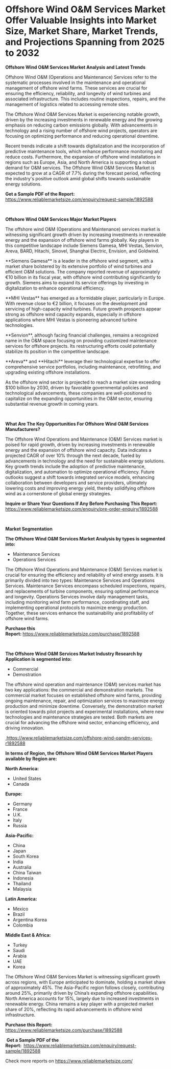 <p><h1>Offshore Wind O&M Services Market Offer Valuable Insights into Market Size, Market Share, Market Trends, and Projections Spanning from 2025 to 2032</h1></p><p><strong>Offshore Wind O&M Services Market Analysis and Latest Trends</strong></p>
<p><p>Offshore Wind O&M (Operations and Maintenance) Services refer to the systematic processes involved in the maintenance and operational management of offshore wind farms. These services are crucial for ensuring the efficiency, reliability, and longevity of wind turbines and associated infrastructure. This includes routine inspections, repairs, and the management of logistics related to accessing remote sites.</p><p>The Offshore Wind O&M Services Market is experiencing notable growth, driven by the increasing investments in renewable energy and the growing emphasis on reducing carbon emissions globally. With advancements in technology and a rising number of offshore wind projects, operators are focusing on optimizing performance and reducing operational downtime. </p><p>Recent trends indicate a shift towards digitalization and the incorporation of predictive maintenance tools, which enhance performance monitoring and reduce costs. Furthermore, the expansion of offshore wind installations in regions such as Europe, Asia, and North America is supporting a robust demand for O&M services. The Offshore Wind O&M Services Market is expected to grow at a CAGR of 7.7% during the forecast period, reflecting the industry's positive outlook amid global shifts towards sustainable energy solutions.</p></p>
<p><strong>Get a Sample PDF of the Report:&nbsp;</strong> <a href="https://www.reliablemarketsize.com/enquiry/request-sample/1892588?utm_campaign=3072&utm_medium=2&utm_source=Github&utm_content=ia&utm_term=28032025&utm_id=offshore-wind-om-services">https://www.reliablemarketsize.com/enquiry/request-sample/1892588</a></p>
<p>&nbsp;</p>
<p><strong>Offshore Wind O&M Services Major Market Players</strong></p>
<p><p>The offshore wind O&M (Operations and Maintenance) services market is witnessing significant growth driven by increasing investments in renewable energy and the expansion of offshore wind farms globally. Key players in this competitive landscape include Siemens Gamesa, MHI Vestas, Senvion, Areva, BARD, Hitachi, Sinovel, Shanghai Electric, Envision, and Goldwind.</p><p>**Siemens Gamesa** is a leader in the offshore wind segment, with a market share bolstered by its extensive portfolio of wind turbines and efficient O&M solutions. The company reported revenue of approximately €10 billion in its fiscal year, with offshore wind contributing significantly to growth. Siemens aims to expand its service offerings by investing in digitalization to enhance operational efficiency.</p><p>**MHI Vestas** has emerged as a formidable player, particularly in Europe. With revenue close to €2 billion, it focuses on the development and servicing of high-capacity wind turbines. Future growth prospects appear strong as offshore wind capacity expands, especially in offshore applications where MHI Vestas is pioneering advanced turbine technologies.</p><p>**Senvion**, although facing financial challenges, remains a recognized name in the O&M space focusing on providing customized maintenance services for offshore projects. Its restructuring efforts could potentially stabilize its position in the competitive landscape.</p><p>**Areva** and **Hitachi** leverage their technological expertise to offer comprehensive service portfolios, including maintenance, retrofitting, and upgrading existing offshore installations. </p><p>As the offshore wind sector is projected to reach a market size exceeding $100 billion by 2030, driven by favorable governmental policies and technological advancements, these companies are well-positioned to capitalize on the expanding opportunities in the O&M sector, ensuring substantial revenue growth in coming years.</p></p>
<p>&nbsp;</p>
<p><strong>What Are The Key Opportunities For Offshore Wind O&M Services Manufacturers?</strong></p>
<p><p>The Offshore Wind Operations and Maintenance (O&M) Services market is poised for rapid growth, driven by increasing investments in renewable energy and the expansion of offshore wind capacity. Data indicates a projected CAGR of over 10% through the next decade, fueled by advancements in technology and the need for sustainable energy solutions. Key growth trends include the adoption of predictive maintenance, digitalization, and automation to optimize operational efficiency. Future outlooks suggest a shift towards integrated service models, enhancing collaboration between developers and service providers, ultimately lowering costs and improving energy yield, thereby solidifying offshore wind as a cornerstone of global energy strategies.</p></p>
<p><strong>Inquire or Share Your Questions If Any Before Purchasing This Report:</strong> <a href="https://www.reliablemarketsize.com/enquiry/pre-order-enquiry/1892588?utm_campaign=3072&utm_medium=2&utm_source=Github&utm_content=ia&utm_term=28032025&utm_id=offshore-wind-om-services">https://www.reliablemarketsize.com/enquiry/pre-order-enquiry/1892588</a></p>
<p>&nbsp;</p>
<p><strong>Market Segmentation</strong></p>
<p><strong>The Offshore Wind O&M Services Market Analysis by types is segmented into:</strong></p>
<p><ul><li>Maintenance Services</li><li>Operations Services</li></ul></p>
<p><p>The Offshore Wind Operations and Maintenance (O&M) Services market is crucial for ensuring the efficiency and reliability of wind energy assets. It is primarily divided into two types: Maintenance Services and Operations Services. Maintenance Services encompass scheduled inspections, repairs, and replacements of turbine components, ensuring optimal performance and longevity. Operations Services involve daily management tasks, including monitoring wind farm performance, coordinating staff, and implementing operational protocols to maximize energy production. Together, these services enhance the sustainability and profitability of offshore wind farms.</p></p>
<p><strong>Purchase this Report:&nbsp;</strong><a href="https://www.reliablemarketsize.com/purchase/1892588?utm_campaign=3072&utm_medium=2&utm_source=Github&utm_content=ia&utm_term=28032025&utm_id=offshore-wind-om-services">https://www.reliablemarketsize.com/purchase/1892588</a></p>
<p>&nbsp;</p>
<p><strong>The Offshore Wind O&M Services Market Industry Research by Application is segmented into:</strong></p>
<p><ul><li>Commercial</li><li>Demostration</li></ul></p>
<p><p>The offshore wind operation and maintenance (O&M) services market has two key applications: the commercial and demonstration markets. The commercial market focuses on established offshore wind farms, providing ongoing maintenance, repair, and optimization services to maximize energy production and minimize downtime. Conversely, the demonstration market is oriented towards pilot projects and experimental installations, where new technologies and maintenance strategies are tested. Both markets are crucial for advancing the offshore wind sector, enhancing efficiency, and driving innovation.</p></p>
<p><a href="https://www.reliablemarketsize.com/offshore-wind-oandm-services-r1892588?utm_campaign=3072&utm_medium=2&utm_source=Github&utm_content=ia&utm_term=28032025&utm_id=offshore-wind-om-services">&nbsp;https://www.reliablemarketsize.com/offshore-wind-oandm-services-r1892588</a></p>
<p><strong>In terms of Region, the Offshore Wind O&M Services Market Players available by Region are:</strong></p>
<p>
    <p> <strong> North America: </strong>
        <ul>
            <li>United States</li>
            <li>Canada</li>
        </ul>
        </p> 
    <p> <strong> Europe: </strong>
        <ul>
            <li>Germany</li>
            <li>France</li>
            <li>U.K.</li>
            <li>Italy</li>
            <li>Russia</li>
        </ul>
        </p> 
    <p> <strong> Asia-Pacific: </strong>
        <ul>
            <li>China</li>
            <li>Japan</li>
            <li>South Korea</li>
            <li>India</li>
            <li>Australia</li>
            <li>China Taiwan</li>
            <li>Indonesia</li>
            <li>Thailand</li>
            <li>Malaysia</li>
        </ul>
        </p> 
    <p> <strong> Latin America: </strong>
        <ul>
            <li>Mexico</li>
            <li>Brazil</li>
            <li>Argentina Korea</li>
            <li>Colombia</li>
        </ul>
        </p> 
    <p> <strong> Middle East & Africa: </strong>
        <ul>
            <li>Turkey</li>
            <li>Saudi</li>
            <li>Arabia</li>
            <li>UAE</li>
            <li>Korea</li>
        </ul>
    </p>
    </p>
<p><p>The Offshore Wind O&M Services Market is witnessing significant growth across regions, with Europe anticipated to dominate, holding a market share of approximately 45%. The Asia-Pacific region follows closely, contributing around 25%, primarily driven by China’s expanding offshore capabilities. North America accounts for 15%, largely due to increased investments in renewable energy. China remains a key player with a projected market share of 20%, reflecting its rapid advancements in offshore wind infrastructure.</p></p>
<p><strong>Purchase this Report: </strong><a href="https://www.reliablemarketsize.com/purchase/1892588?utm_campaign=3072&utm_medium=2&utm_source=Github&utm_content=ia&utm_term=28032025&utm_id=offshore-wind-om-services">https://www.reliablemarketsize.com/purchase/1892588</a></p>
<p>&nbsp;<strong>Get a Sample PDF of the Report:&nbsp;&nbsp;</strong><a href="https://www.reliablemarketsize.com/enquiry/request-sample/1892588?utm_campaign=3072&utm_medium=2&utm_source=Github&utm_content=ia&utm_term=28032025&utm_id=offshore-wind-om-services">https://www.reliablemarketsize.com/enquiry/request-sample/1892588</a></p>
<p><strong></strong></p>
<p>Check more reports on <a href="https://www.reliablemarketsize.com/?utm_campaign=3072&utm_medium=2&utm_source=Github&utm_content=ia&utm_term=28032025&utm_id=offshore-wind-om-services">https://www.reliablemarketsize.com/</a></p>